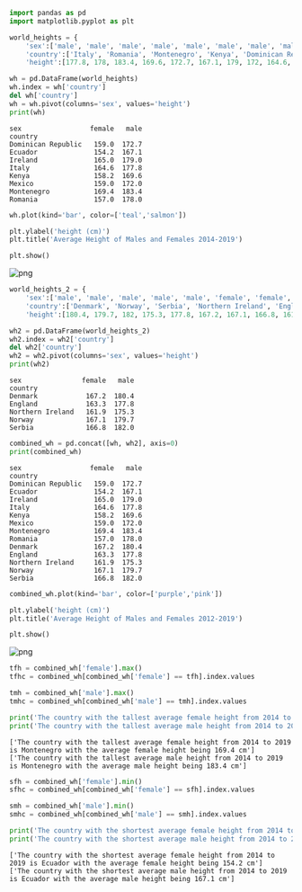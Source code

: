 ```python
import pandas as pd
import matplotlib.pyplot as plt
```


```python
world_heights = {
    'sex':['male', 'male', 'male', 'male', 'male', 'male', 'male', 'male', 'female', 'female', 'female', 'female', 'female', 'female', 'female', 'female'],
    'country':['Italy', 'Romania', 'Montenegro', 'Kenya', 'Dominican Republic', 'Ecuador', 'Ireland', 'Mexico', 'Italy', 'Romania', 'Montenegro', 'Kenya', 'Dominican Republic', 'Ecuador', 'Ireland', 'Mexico'],
    'height':[177.8, 178, 183.4, 169.6, 172.7, 167.1, 179, 172, 164.6, 157, 169.4, 158.2, 159, 154.2, 165, 159]}

wh = pd.DataFrame(world_heights)
wh.index = wh['country']
del wh['country']
wh = wh.pivot(columns='sex', values='height')
print(wh)
```

    sex                 female   male
    country                          
    Dominican Republic   159.0  172.7
    Ecuador              154.2  167.1
    Ireland              165.0  179.0
    Italy                164.6  177.8
    Kenya                158.2  169.6
    Mexico               159.0  172.0
    Montenegro           169.4  183.4
    Romania              157.0  178.0



```python
wh.plot(kind='bar', color=['teal','salmon'])

plt.ylabel('height (cm)')
plt.title('Average Height of Males and Females 2014-2019')

plt.show()
```




    
![png](messing%20around_files/messing%20around_2_0.png)
    




```python
world_heights_2 = {
    'sex':['male', 'male', 'male', 'male', 'male', 'female', 'female', 'female', 'female', 'female'],
    'country':['Denmark', 'Norway', 'Serbia', 'Northern Ireland', 'England', 'Denmark', 'Norway', 'Serbia', 'Northern Ireland', 'England'],
    'height':[180.4, 179.7, 182, 175.3, 177.8, 167.2, 167.1, 166.8, 161.9, 163.3]}

wh2 = pd.DataFrame(world_heights_2)
wh2.index = wh2['country']
del wh2['country']
wh2 = wh2.pivot(columns='sex', values='height')
print(wh2)
```

    sex               female   male
    country                        
    Denmark            167.2  180.4
    England            163.3  177.8
    Northern Ireland   161.9  175.3
    Norway             167.1  179.7
    Serbia             166.8  182.0



```python
combined_wh = pd.concat([wh, wh2], axis=0)
print(combined_wh)
```

    sex                 female   male
    country                          
    Dominican Republic   159.0  172.7
    Ecuador              154.2  167.1
    Ireland              165.0  179.0
    Italy                164.6  177.8
    Kenya                158.2  169.6
    Mexico               159.0  172.0
    Montenegro           169.4  183.4
    Romania              157.0  178.0
    Denmark              167.2  180.4
    England              163.3  177.8
    Northern Ireland     161.9  175.3
    Norway               167.1  179.7
    Serbia               166.8  182.0



```python
combined_wh.plot(kind='bar', color=['purple','pink'])

plt.ylabel('height (cm)')
plt.title('Average Height of Males and Females 2012-2019')

plt.show()
```




    
![png](messing%20around_files/messing%20around_5_0.png)
    




```python
tfh = combined_wh['female'].max()
tfhc = combined_wh[combined_wh['female'] == tfh].index.values

tmh = combined_wh['male'].max()
tmhc = combined_wh[combined_wh['male'] == tmh].index.values

print('The country with the tallest average female height from 2014 to 2019 is ' + tfhc + ' with the average female height being ' + str(tfh) + ' cm')
print('The country with the tallest average male height from 2014 to 2019 is ' + tmhc + ' with the average male height being ' + str(tmh) + ' cm')
```

    ['The country with the tallest average female height from 2014 to 2019 is Montenegro with the average female height being 169.4 cm']
    ['The country with the tallest average male height from 2014 to 2019 is Montenegro with the average male height being 183.4 cm']



```python
sfh = combined_wh['female'].min()
sfhc = combined_wh[combined_wh['female'] == sfh].index.values

smh = combined_wh['male'].min()
smhc = combined_wh[combined_wh['male'] == smh].index.values

print('The country with the shortest average female height from 2014 to 2019 is ' + sfhc + ' with the average female height being ' + str(sfh) + ' cm')
print('The country with the shortest average male height from 2014 to 2019 is ' + smhc + ' with the average male height being ' + str(smh) + ' cm')
```

    ['The country with the shortest average female height from 2014 to 2019 is Ecuador with the average female height being 154.2 cm']
    ['The country with the shortest average male height from 2014 to 2019 is Ecuador with the average male height being 167.1 cm']



```python

```
